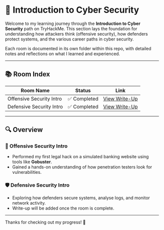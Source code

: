 # 🧠 Introduction to Cyber Security

Welcome to my learning journey through the **Introduction to Cyber Security** path on TryHackMe. This section lays the foundation for understanding how attackers think (offensive security), how defenders protect systems, and the various career paths in cyber security.

Each room is documented in its own folder within this repo, with detailed notes and reflections on what I learned and experienced.

---

## 📚 Room Index

| Room Name                | Status         | Link                                                                 |
|--------------------------|----------------|----------------------------------------------------------------------|
| Offensive Security Intro | ✅ Completed    | [View Write-Up](https://github.com/MQKGitHub/Offensive-Security-Intro) |
| Defensive Security Intro | ✅ Completed    | [View Write-Up](https://github.com/MQKGitHub/Defensive-Security-Intro) |

---

## 🔍 Overview

### 🔐 Offensive Security Intro
- Performed my first legal hack on a simulated banking website using tools like **Gobuster**.
- Gained a hands-on understanding of how penetration testers look for vulnerabilities.

### 🛡️ Defensive Security Intro
- Exploring how defenders secure systems, analyse logs, and monitor network activity.
- Write-up will be added once the room is complete.

---

Thanks for checking out my progress! 🚀
